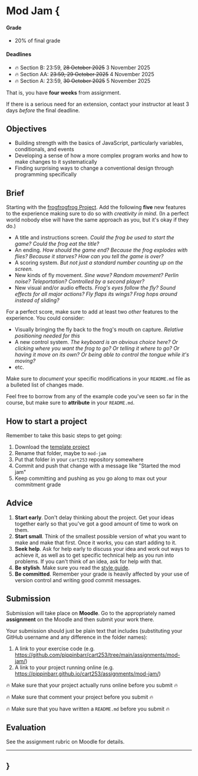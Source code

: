 # Mod Jam {

#### Grade

- 20% of final grade

#### Deadlines

- 🔥 Section B: 23:59, ~~28 October 2025~~ 3 November 2025
- 🔥 Section AA: ~~23:59, 29 October 2025~~ 4 November 2025
- 🔥 Section A: 23:59, ~~30 October 2025~~ 5 November 2025

That is, you have **four weeks** from assignment.

If there is a serious need for an extension, contact your instructor at least 3 days *before* the final deadline.

## Objectives

- Building strength with the basics of JavaScript, particularly variables, conditionals, and events
- Developing a sense of how a more complex program works and how to make changes to it systematically
- Finding surprising ways to change a conventional design through programming specifically

## Brief

Starting with the [frogfrogfrog Project](../../topics/making/examples/frogfrogfrog.zip). Add the following **five** new features to the experience making sure to do so with *creativity in mind*. (In a perfect world nobody else will have the same approach as you, but it's okay if they do.)

- A title and instructions screen. *Could the frog be used to start the game? Could the frog eat the title?*
- An ending. *How should the game end? Because the frog explodes with flies? Because it starves? How can you tell the game is over?*
- A scoring system. *But not just a standard number counting up on the screen.*
- New kinds of fly movement. *Sine wave? Random movement? Perlin noise? Teleportation? Controlled by a second player?*
- New visual and/or audio effects. *Frog's eyes follow the fly? Sound effects for all major actions? Fly flaps its wings? Frog hops around instead of sliding?*

For a perfect score, make sure to add at least two *other* features to the experience. You could consider:

- Visually bringing the fly back to the frog's mouth on capture. *Relative positioning needed for this*
- A new control system. *The keyboard is an obvious choice here? Or clicking where you want the frog to go? Or telling it where to go? Or having it move on its own? Or being able to control the tongue while it's moving?*
- etc.

Make sure to *document* your specific modifications in your `README.md` file as a bulleted list of changes made.

Feel free to borrow from any of the example code you've seen so far in the course, but make sure to **attribute** in your `README.md`.

## How to start a project

Remember to take this basic steps to get going:

1. Download the [template project](../../templates/template-p5-project.zip)
2. Rename that folder, maybe to `mod-jam`
3. Put that folder in your `cart253` repository somewhere
4. Commit and push that change with a message like "Started the mod jam"
5. Keep committing and pushing as you go along to max out your commitment grade

## Advice

1. **Start early**. Don't delay thinking about the project. Get your ideas together early so that you've got a good amount of time to work on them.
2. **Start small**. Think of the smallest possible version of what you want to make and make that first. Once it works, you can start adding to it.
3. **Seek help**. Ask for help early to discuss your idea and work out ways to achieve it, as well as to get specific technical help as you run into problems. If you can't think of an idea, ask for help with that.
4. **Be stylish**. Make sure you read the [style guide](../../guides/style-guide.md).
5. **Be committed**. Remember your grade is heavily affected by your use of version control and writing good commit messages.

## Submission

Submission will take place on **Moodle**. Go to the appropriately named **assignment** on the Moodle and then submit your work there.

Your submission should just be plain text that includes (substituting your GitHub username and any difference in the folder names):

1. A link to your exercise code (e.g. <https://github.com/pippinbarr/cart253/tree/main/assignments/mod-jam/>)
2. A link to your project running online (e.g. <https://pippinbarr.github.io/cart253/assignments/mod-jam/>)

🔥 Make sure that your project actually runs online before you submit 🔥

🔥 Make sure that comment your project before you submit 🔥

🔥 Make sure that you have written a `README.md` before you submit 🔥

## Evaluation

See the assignment rubric on Moodle for details.

---

## }
